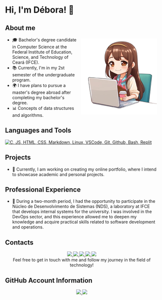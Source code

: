 # Hi, I'm Débora! 👋
## About me

<div> 
<!--Icone Déb-chibi-->
  <img align="right" alt="Débora - Stylle Chibi" height="250" src="icone-deb.png" style="padding: 5px;">
</div>
  <link rel="stylesheet" href=>

- 🎓 Bachelor's degree candidate in Computer Science at the Federal Institute of Education, Science, and Technology of Ceará (IFCE).
- 📚 Currently, I'm in my 2st semester of the undergraduate program.
- 🌍 I have plans to pursue a master's degree abroad after completing my bachelor's degree.
- 📊 Concepts of data structures and algorithms. 

## Languages and Tools
<a href="https://skillicons.dev">
  <img src="https://skillicons.dev/icons?i=c,js,html,css,md,linux,vscode,git,github,bash,replit" alt="C, JS, HTML, CSS, Markdown, Linux, VSCode, Git, Github, Bash, Replit">
</a>

## Projects
- 🚧 Currently, I am working on creating my online portfolio, where I intend to showcase academic and personal projects.

## Professional Experience
- 🚀 During a two-month period, I had the opportunity to participate in the Núcleo de Desenvolvimento de Sistemas (NDS), a laboratory at IFCE that develops internal systems for the university. I was involved in the DevOps sector, and this experience allowed me to deepen my knowledge and acquire practical skills related to software development and operations.

## Contacts
<div align="center">
<!--Instagram-->
<a href="https://www.instagram.com/deboradls" target="_blank">
  <img src="https://img.shields.io/badge/-Instagram-%23E4405F?style=for-the-badge&logo=instagram&logoColor=white" target="_blank">
</a>
<!--Telegram-->
<a href="https://t.me/deboradls" target="_blank">
  <img src="https://img.shields.io/badge/-Telegram-%232CA5E0?style=for-the-badge&logo=telegram&logoColor=white" target="_blank">
</a>
<!-- Gmail -->
<a href="mailto:debora.lima07@aluno.ifce.edu.br" target="_blank">
  <img src="https://img.shields.io/badge/-Gmail-%23FF0000?style=for-the-badge&logo=gmail&logoColor=white">
</a>
<!--Outlook-->
<a href="mailto:deboradls@outlook.com.br" target="_blank">
  <img src="https://img.shields.io/badge/-Outlook-%230078D4?style=for-the-badge&logo=microsoft-outlook&logoColor=white" target="_blank">
</a>
<!--LinkedIn-->
<a href="https://www.linkedin.com/in/deboradls" target="_blank">
  <img src="https://img.shields.io/badge/-LinkedIn-%230077B5?style=for-the-badge&logo=linkedin&logoColor=white">
</a> 
<br>
Feel free to get in touch with me and follow my journey in the field of technology!
</div>

## GitHub Account Information
<div align="center">
<!--Github Stats-->
  <a href="https://github.com/anuraghazra/github-readme-stats">
    <img height="" src="https://github-readme-stats.vercel.app/api?username=deboradls&theme=dracula&hide=issues&show_icons=true&rank_icon=github&show="/>
  </a>
  <!--Languages-->
  <a href="https://github.com/anuraghazra/convoychat">
    <img height="" src="https://github-readme-stats.vercel.app/api/top-langs/?username=deboradls&layout=compact&theme=dracula"/>
  </a>
</div>